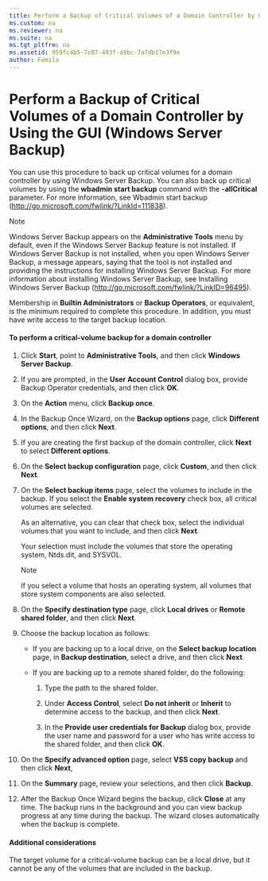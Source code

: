 ```yaml
---
title: Perform a Backup of Critical Volumes of a Domain Controller by Using the GUI (Windows Server Backup)
ms.custom: na
ms.reviewer: na
ms.suite: na
ms.tgt_pltfrm: na
ms.assetid: 959fc4b5-7c87-493f-a9bc-7a7db17e3f9e
author: Femila
---
```

# Perform a Backup of Critical Volumes of a Domain Controller by Using the GUI (Windows Server Backup)
You can use this procedure to back up critical volumes for a domain controller by using Windows Server Backup. You can also back up critical volumes by using the **wbadmin start backup** command with the **\-allCritical** parameter. For more information, see Wbadmin start backup \([http:\/\/go.microsoft.com\/fwlink\/?LinkId\=111838](http://go.microsoft.com/fwlink/?LinkId=111838)\).  
  
> [!NOTE]  
> Windows Server Backup appears on the **Administrative Tools** menu by default, even if the Windows Server Backup feature is not installed. If Windows Server Backup is not installed, when you open Windows Server Backup, a message appears, saying that the tool is not installed and providing the instructions for installing Windows Server Backup. For more information about installing Windows Server Backup, see Installing Windows Server Backup \([http:\/\/go.microsoft.com\/fwlink\/?LinkID\=96495](http://go.microsoft.com/fwlink/?LinkID=96495)\).  
  
Membership in **Builtin Administrators** or **Backup Operators**, or equivalent, is the minimum required to complete this procedure. In addition, you must have write access to the target backup location.  
  
#### To perform a critical\-volume backup for a domain controller  
  
1.  Click **Start**, point to **Administrative Tools**, and then click **Windows Server Backup**.  
  
2.  If you are prompted, in the **User Account Control** dialog box, provide Backup Operator credentials, and then click **OK**.  
  
3.  On the **Action** menu, click **Backup once**.  
  
4.  In the Backup Once Wizard, on the **Backup options** page, click **Different options**, and then click **Next**.  
  
5.  If you are creating the first backup of the domain controller, click **Next** to select **Different options**.  
  
6.  On the **Select backup configuration** page, click **Custom**, and then click **Next**.  
  
7.  On the **Select backup items** page, select the volumes to include in the backup. If you select the **Enable system recovery** check box, all critical volumes are selected.  
  
    As an alternative, you can clear that check box, select the individual volumes that you want to include, and then click **Next**.  
  
    Your selection must include the volumes that store the operating system, Ntds.dit, and SYSVOL.  
  
    > [!NOTE]  
    > If you select a volume that hosts an operating system, all volumes that store system components are also selected.  
  
8.  On the **Specify destination type** page, click **Local drives** or **Remote shared folder**, and then click **Next**.  
  
9. Choose the backup location as follows:  
  
    -   If you are backing up to a local drive, on the **Select backup location** page, in **Backup destination**, select a drive, and then click **Next**.  
  
    -   If you are backing up to a remote shared folder, do the following:  
  
        1.  Type the path to the shared folder.  
  
        2.  Under **Access Control**, select **Do not inherit** or **Inherit** to determine access to the backup, and then click **Next**.  
  
        3.  In the **Provide user credentials for Backup** dialog box, provide the user name and password for a user who has write access to the shared folder, and then click **OK**.  
  
10. On the **Specify advanced option** page, select **VSS copy backup** and then click **Next**,  
  
11. On the **Summary** page, review your selections, and then click **Backup**.  
  
12. After the Backup Once Wizard begins the backup, click **Close** at any time. The backup runs in the background and you can view backup progress at any time during the backup. The wizard closes automatically when the backup is complete.  
  
#### Additional considerations  
The target volume for a critical\-volume backup can be a local drive, but it cannot be any of the volumes that are included in the backup.  
  
